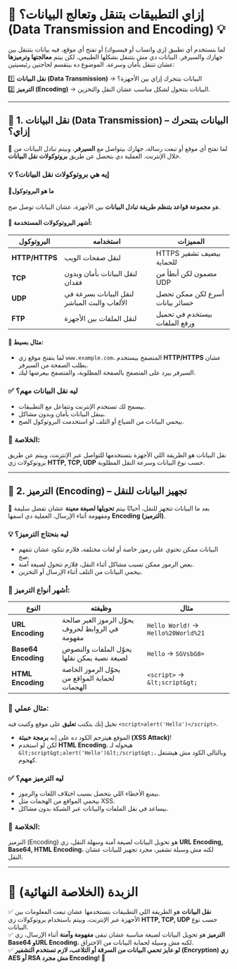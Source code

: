 # **📡 إزاي التطبيقات بتنقل وتعالج البيانات؟ (Data Transmission and Encoding) 💡**

لما بتستخدم أي تطبيق (زي واتساب أو فيسبوك) أو تفتح أي موقع، فيه بيانات بتتنقل بين جهازك والسيرفر. البيانات دي مش بتتنقل بشكلها الطبيعي، لكن بيتم **معالجتها وترميزها** عشان تتنقل بأمان وسرعة. الموضوع ده بيتقسم لحاجتين رئيسيتين:

1️⃣ **نقل البيانات (Data Transmission)** → البيانات بتتحرك إزاي بين الأجهزة؟  
2️⃣ **الترميز (Encoding)** → البيانات بتتحول لشكل مناسب عشان النقل والتخزين.

---

## **🔹 1. نقل البيانات (Data Transmission) – البيانات بتتحرك إزاي؟**

📌 لما تفتح أي موقع أو تبعت رسالة، جهازك بيتواصل مع **السيرفر**، وبيتم تبادل البيانات من خلال الإنترنت. العملية دي بتحصل عن طريق **بروتوكولات نقل البيانات**.

### **💡 إيه هي بروتوكولات نقل البيانات؟**

#### 🔹ما هو  البروتوكول 
هو **مجموعة قواعد بتنظم طريقة تبادل البيانات** بين الأجهزة، عشان البيانات توصل صح.

#### 🔹 **أشهر البروتوكولات المستخدمة:**

| البروتوكول     | استخدامه                                     | المميزات                        |
| -------------- | -------------------------------------------- | ------------------------------- |
| **HTTP/HTTPS** | لنقل صفحات الويب                             | HTTPS بيضيف تشفير للحماية       |
| **TCP**        | لنقل البيانات بأمان وبدون فقدان              | مضمون لكن أبطأ من UDP           |
| **UDP**        | لنقل البيانات بسرعة في الألعاب والبث المباشر | أسرع لكن ممكن تحصل خسائر بيانات |
| **FTP**        | لنقل الملفات بين الأجهزة                     | بيستخدم في تحميل ورفع الملفات   |

#### 📌 **مثال بسيط:**

- لما بتفتح موقع زي `www.example.com`، المتصفح بيستخدم **HTTP/HTTPS** عشان يطلب الصفحة من السيرفر.
- السيرفر بيرد على المتصفح بالصفحة المطلوبة، والمتصفح بيعرضها ليك.

### ✅ **ليه نقل البيانات مهم؟**

- بيسمح لك تستخدم الإنترنت وتتفاعل مع التطبيقات.
- بينقل البيانات بأمان وبدون مشاكل.
- بيحمي البيانات من الضياع أو التلف لو استخدمت البروتوكول الصح.

### 📝 **الخلاصة:**  
نقل البيانات هو الطريقة اللي الأجهزة بتستخدمها للتواصل عبر الإنترنت، وبيتم عن طريق بروتوكولات زي **HTTP, TCP, UDP** حسب نوع البيانات وسرعة النقل المطلوبة.

---

## **🔹 2. الترميز (Encoding) – تجهيز البيانات للنقل**

📌 بعد ما البيانات تتجهز للنقل، أحيانًا بيتم **تحويلها لصيغة معينة** عشان تفضل سليمة ومفهومة أثناء الإرسال. العملية دي اسمها **Encoding (الترميز)**.

### **💡 ليه بنحتاج الترميز؟**

- البيانات ممكن تحتوي على رموز خاصة أو لغات مختلفة، فلازم تتكود عشان تتفهم صح.
- بعض الرموز ممكن تسبب مشاكل أثناء النقل، فلازم تتحول لصيغة آمنة.
- بيحمي البيانات من التلف أثناء الإرسال أو التخزين.

### 🔹 **أشهر أنواع الترميز:**

| النوع               | وظيفته                                           | مثال                                |
| ------------------- | ------------------------------------------------ | ----------------------------------- |
| **URL Encoding**    | يحوّل الرموز الغير صالحة في الروابط لحروف مفهومة | `Hello World!` → `Hello%20World%21` |
| **Base64 Encoding** | يحوّل الملفات والنصوص لصيغة نصية يمكن نقلها      | `Hello` → `SGVsbG8=`                |
| **HTML Encoding**   | يحوّل الرموز الخاصة لحماية المواقع من الهجمات    | `<script>` → `&lt;script&gt;`       |

### 📌 **مثال عملي:**  
تخيل إنك بتكتب **تعليق** على موقع وكتبت فيه `<script>alert('Hello')</script>`.

- الموقع هيترجم الكود ده على إنه **برمجة خبيثة (XSS Attack)**!
- لكن لو استخدم **HTML Encoding**، هيحوله لـ `&lt;script&gt;alert('Hello')&lt;/script&gt;`، وبالتالي الكود مش هيشتغل كهجوم.

### ✅ **ليه الترميز مهم؟**

- بيمنع الأخطاء اللي بتحصل بسبب اختلاف اللغات والرموز.
- بيحمي المواقع من الهجمات مثل XSS.
- بيساعد في نقل الملفات والبيانات عبر الشبكة بدون مشاكل.

### 📝 **الخلاصة:**  
الترميز (Encoding) هو تحويل البيانات لصيغة آمنة وسهلة النقل، زي **URL Encoding, Base64, HTML Encoding**، لكنه مش وسيلة تشفير، مجرد تجهيز للبيانات عشان النقل.

---

# **🎯 الزبدة (الخلاصة النهائية)**

✅ **نقل البيانات** هو الطريقة اللي التطبيقات بتستخدمها عشان تبعت المعلومات بين الأجهزة عبر الإنترنت، وبيتم باستخدام بروتوكولات زي **HTTP, TCP, UDP** حسب نوع البيانات.  
✅ **الترميز** هو تحويل البيانات لصيغة مناسبة عشان تبقى **مفهومة وآمنة** أثناء الإرسال، زي **Base64 وURL Encoding**، لكنه مش وسيلة لحماية البيانات من الاختراق.  
✅ **لو عايز تحمي البيانات من السرقة أو التلاعب، لازم تستخدم التشفير (Encryption) زي AES أو RSA مش مجرد Encoding! 🔐**